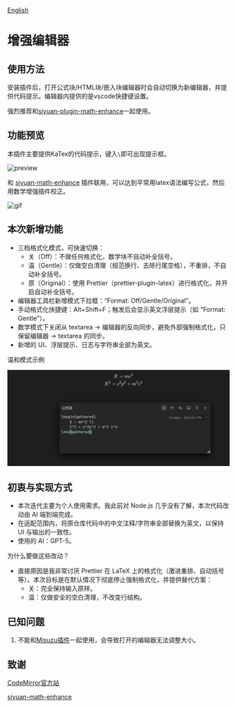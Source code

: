[English](https://github.com/WingDr/siyuan-plugin-enhance-editor/blob/main/README.md)

# 增强编辑器

## 使用方法

安装插件后，打开公式块/HTML块/嵌入块编辑器时会自动切换为新编辑器，并提供代码提示。编辑器内提供的是vscode快捷键设置。

强烈推荐和[siyuan-plugin-math-enhance](https://github.com/zxhd863943427/siyuan-plugin-math-enhance)一起使用。

## 功能预览

本插件主要提供KaTex的代码提示，键入`\`即可出现提示框。

![preview](./assets/preview.png)

和 [siyuan-math-enhance](https://github.com/zxhd863943427/siyuan-math-enhance) 插件联用，可以达到平常用latex语法编写公式，然后用数学增强插件校正。

![gif](./assets/view.gif)

## 本次新增功能

- 三档格式化模式，可快速切换：
	- 关（Off）：不做任何格式化，数学块不自动补全括号。
	- 温（Gentle）：仅做空白清理（规范换行、去除行尾空格），不重排，不自动补全括号。
	- 原（Original）：使用 Prettier（prettier-plugin-latex）进行格式化，并开启自动补全括号。
- 编辑器工具栏新增模式下拉框：“Format: Off/Gentle/Original”。
- 手动格式化快捷键：Alt+Shift+F；触发后会显示英文浮层提示（如 “Format: Gentle”）。
- 数学模式下关闭从 textarea → 编辑器的反向同步，避免外部强制格式化，只保留编辑器 → textarea 的同步。
- 新增的 UI、浮层提示、日志与字符串全部为英文。

温和模式示例

![Gentle Format](./assets/Gentel_Format.png)

## 初衷与实现方式

- 本次迭代主要为个人使用需求。我此前对 Node.js 几乎没有了解，本次代码改动由 AI 端到端完成。
- 在适配范围内，将原仓库代码中的中文注释/字符串全部替换为英文，以保持 UI 与输出的一致性。
- 使用的 AI：GPT-5。

为什么要做这些改动？

- 直接原因是我非常讨厌 Prettier 在 LaTeX 上的格式化（激进重排、自动括号等）。本次目标是在默认情况下彻底停止强制格式化，并提供替代方案：
	- 关：完全保持输入原样。
	- 温：仅做安全的空白清理，不改变行结构。

## 已知问题

1. 不能和[Misuzu插件](https://github.com/Misuzu2027/syplugin-misuzu-custom)一起使用，会导致打开的编辑器无法调整大小。

## 致谢

[CodeMirror官方站](https://codemirror.net/)

[siyuan-math-enhance](https://github.com/zxhd863943427/siyuan-math-enhance)